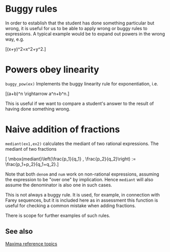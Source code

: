 # Buggy rules

In order to establish that the student has done something particular but wrong, it is useful for us to be able to apply wrong or buggy rules to expressions.  A typical example would be to expand out powers in the wrong way, e.g.

\[(x+y)^2=x^2+y^2.\]

# Powers obey linearity

`buggy_pow(ex)` Implements the buggy linearity rule for exponentiation, i.e.

\[(a+b)^n \rightarrow a^n+b^n.\]

This is  useful if we want to compare a student's answer to the result  of having done something wrong.

# Naive addition of fractions

`mediant(ex1,ex2)` calculates the mediant of two rational expressions.
The mediant of two fractions

\[ \mbox{mediant}\left(\frac{p_1}{q_1} , \frac{p_2}{q_2}\right)
:= \frac{p_1+p_2}{q_1+q_2}.\]

Note that both `denom` and `num` work on non-rational expressions, assuming the expression to be "over one" by implication.  Hence `mediant` will also assume the denominator is also one in such cases.

This is not always a buggy rule. It is used, for example, in connection with Farey sequences, but it is included here as in assessment this function is useful for checking a common mistake when adding fractions.

There is scope for further examples of such rules.

## See also

[Maxima reference topics](index.md#reference)
